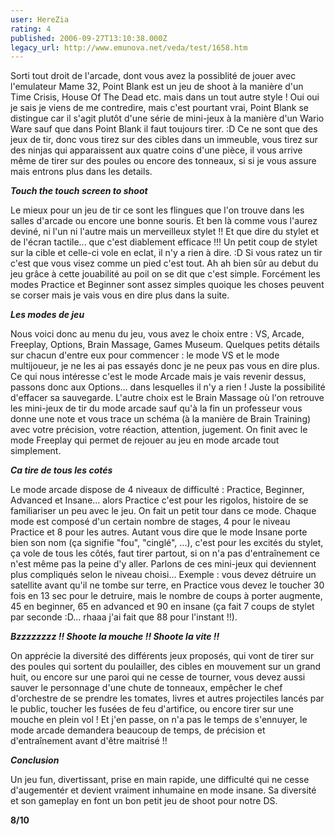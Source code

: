 ```yaml
---
user: HereZia
rating: 4
published: 2006-09-27T13:10:38.000Z
legacy_url: http://www.emunova.net/veda/test/1658.htm
---
```

Sorti tout droit de l'arcade, dont vous avez la possiblité de jouer avec l'emulateur Mame 32, Point Blank est un jeu de shoot à la manière d'un Time Crisis, House Of The Dead etc. mais dans un tout autre style ! Oui oui je sais je viens de me contredire, mais c'est pourtant vrai, Point Blank se distingue car il s'agit plutôt d'une série de mini-jeux à la manière d'un Wario Ware sauf que dans Point Blank il faut toujours tirer. :D Ce ne sont que des jeux de tir, donc vous tirez sur des cibles dans un immeuble, vous tirez sur des ninjas qui apparaissent aux quatre coins d'une pièce, il vous arrive même de tirer sur des poules ou encore des tonneaux, si si je vous assure mais entrons plus dans les details.  

  

_**Touch the touch screen to shoot**_  

Le mieux pour un jeu de tir ce sont les flingues que l'on trouve dans les salles d'arcade ou encore une bonne souris. Et ben là comme vous l'aurez deviné, ni l'un ni l'autre mais un merveilleux stylet !! Et que dire du stylet et de l'écran tactile... que c'est diablement efficace !!! Un petit coup de stylet sur la cible et celle-ci vole en eclat, il n'y a rien à dire. :D Si vous ratez un tir c'est que vous visez comme un pied c'est tout. Ah ah bien sûr au debut du jeu grâce à cette jouabilité au poil on se dit que c'est simple. Forcément les modes Practice et Beginner sont assez simples quoique les choses peuvent se corser mais je vais vous en dire plus dans la suite.  

  

_**Les modes de jeu**_  

Nous voici donc au menu du jeu, vous avez le choix entre : VS, Arcade, Freeplay, Options, Brain Massage, Games Museum. Quelques petits détails sur chacun d'entre eux pour commencer : le mode VS et le mode multijoueur, je ne les ai pas essayés donc je ne peux pas vous en dire plus. Ce qui nous intéresse c'est le mode Arcade mais je vais revenir dessus, passons donc aux Options... dans lesquelles il n'y a rien ! Juste la possibilité d'effacer sa sauvegarde. L'autre choix est le Brain Massage où l'on retrouve les mini-jeux de tir du mode arcade sauf qu'à la fin un professeur vous donne une note et vous trace un schéma (à la manière de Brain Training) avec votre précision, votre réaction, attention, jugement. On finit avec le mode Freeplay qui permet de rejouer au jeu en mode arcade tout simplement.  

  

_**Ca tire de tous les cotés**_  

Le mode arcade dispose de 4 niveaux de difficulté : Practice, Beginner, Advanced et Insane... alors Practice c'est pour les rigolos, histoire de se familiariser un peu avec le jeu. On fait un petit tour dans ce mode. Chaque mode est composé d'un certain nombre de stages, 4 pour le niveau Practice et 8 pour les autres. Autant vous dire que le mode Insane porte bien son nom (ça signifie "fou", "cinglé", ...), c'est pour les excités du stylet, ça vole de tous les côtés, faut tirer partout, si on n'a pas d'entraînement ce n'est même pas la peine d'y aller. Parlons de ces mini-jeux qui deviennent plus compliqués selon le niveau choisi... Exemple : vous devez détruire un satellite avant qu'il ne tombe sur terre, en Practice vous devez le toucher 30 fois en 13 sec pour le detruire, mais le nombre de coups à porter augmente, 45 en beginner, 65 en advanced et 90 en insane (ça fait 7 coups de stylet par seconde :D... rhaaa j'ai fait que 88 pour l'instant !!).  

  

_**Bzzzzzzzz !! Shoote la mouche !! Shoote la vite !!**_  

On apprécie la diversité des différents jeux proposés, qui vont de tirer sur des poules qui sortent du poulailler, des cibles en mouvement sur un grand huit, ou encore sur une paroi qui ne cesse de tourner, vous devez aussi sauver le personnage d'une chute de tonneaux, empêcher le chef d'orchestre de se prendre les tomates, livres et autres projectiles lancés par le public, toucher les fusées de feu d'artifice, ou encore tirer sur une mouche en plein vol ! Et j'en passe, on n'a pas le temps de s'ennuyer, le mode arcade demandera beaucoup de temps, de précision et d'entraînement avant d'être maitrisé !!  

  

_**Conclusion**_  

Un jeu fun, divertissant, prise en main rapide, une difficulté qui ne cesse d'augementér et devient vraiment inhumaine en mode insane. Sa diversité et son gameplay en font un bon petit jeu de shoot pour notre DS.  

  

**8/10**